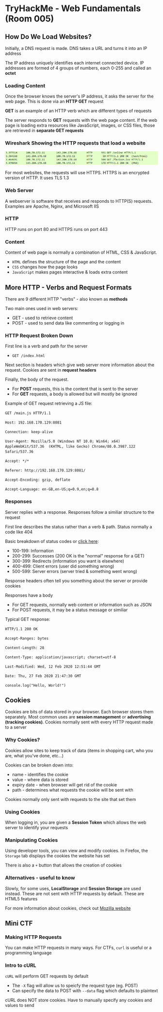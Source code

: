 #  TryHackMe - Web Fundamentals (Room 005)

## How Do We Load Websites?

Initially, a DNS request is made. DNS takes a URL and turns it into an IP address

The IP address uniquely identifies each internet connected device. IP addresses are formed of 4 groups of numbers, each 0-255 and called an __octet__

### Loading Content

Once the browser knows the server's IP address, it asks the server for the web page. This is done via an __HTTP GET__ request

__GET__ is an example of an HTTP verb which are different types of requests

The server responds to __GET__ requests with the web page content. If the web page is loading extra resources like JavaScript, images, or CSS files, those are retrieved in __separate GET requests__

### Wireshark Showing the HTTP requests that load a website

![](/Web%20Fundamentals/images/wireshark.png)

For most websites, the requests will use HTTPS. HTTPS is an encrypted version of HTTP. It uses TLS 1.3

### Web Server

A webserver is software that receives and responds to HTTP(S) requests. Examples are Apache, Nginx, and Microsoft IIS

### HTTP

HTTP runs on port 80 and HTTPS runs on port 443

### Content

Content of web page is normally a combination of HTML, CSS & JavaScript.

* `HTML` defines the structure of the page and the content
* `CSS` changes how the page looks
* `JavaScript` makes pages interactive & loads extra content

## More HTTP - Verbs and Request Formats

There are 9 different HTTP "verbs" - also known as __methods__

Two main ones used in web servers:

* GET - used to retrieve content
* POST - used to send data like commenting or logging in

### HTTP Request Broken Down

First line is a verb and path for the server

* `GET /index.html`

Next section is headers which give web server more information about the request. Cookies are sent in __request headers__

Finally, the body of the request. 

* For __POST__ requests, this is the content that is sent to the server
* For __GET__ requests, a body is allowed but will mostly be ignored

Example of GET request retrieving a JS file:

`GET /main.js HTTP/1.1`

`Host: 192.168.170.129:8081`

`Connection: keep-alive`

`User-Agent: Mozilla/5.0 (Windows NT 10.0; Win64; x64) AppleWebKit/537.36 
(KHTML, like Gecko) Chrome/80.0.3987.122 Safari/537.36`

`Accept: */*`

`Referer: http://192.168.170.129:8081/`

`Accept-Encoding: gzip, deflate`

`Accept-Language: en-GB,en-US;q=0.9,en;q=0.8`

### Responses

Server replies with a response. Responses follow a similiar structure to the request

First line describes the status rather than a verb & path. Status normally a code like 404

Basic breakdown of status codes or [click here](https://developer.mozilla.org/en-US/docs/Web/HTTP/Status):

* 100-199: Information
* 200-299: Successes (200 OK is the "normal" response for a GET)
* 300-399: Redirects (information you want is elsewhere)
* 400-499: Client errors (user did something wrong)
* 500-599: Server errors (server tried & something went wrong)

Response headers often tell you something about the server or provide cookies

Responses have a body

* For GET requests, normally web content or information such as JSON
* For POST requests, it may be a status message or similiar

Typical GET response:

`HTTP/1.1 200 OK`

`Accept-Ranges: bytes`

`Content-Length: 28`

`Content-Type: application/javascript; charset=utf-8`

`Last-Modified: Wed, 12 Feb 2020 12:51:44 GMT`

`Date: Thu, 27 Feb 2020 21:47:30 GMT`

`console.log("Hello, World!")`

## Cookies

Cookies are bits of data stored in your browser. Each browser stores them separately. Most common uses are __session management__ or __advertising (tracking cookies)__. Cookies normally sent with every HTTP request made to a server

### Why Cookies?

Cookies allow sites to keep track of data (items in shopping cart, who you are, what you've done, etc...) 

Cookies can be broken down into:

* name - identifies the cookie
* value - where data is stored
* expiry date - when browser will get rid of the cookie
* path - determines what requests the cookie will be sent with

Cookies normally only sent with requests to the site that set them

### Using Cookies

When logging in, you are given a __Session Token__ which allows the web server to identify your requests

### Manipulating Cookies

Using developer tools, you can view and modify cookies. In Firefox, the `Storage` tab displays the cookies the website has set

There is also a `+` button that allows the creation of cookies

### Alternatives - useful to know

Slowly, for some uses, __LocalStorage__ and __Session Storage__ are used instead. These are not sent with HTTP requests by default. These are HTML5 features

For more information about cookies, check out [Mozilla website](https://developer.mozilla.org/en-US/docs/Web/HTTP/Cookies)

## Mini CTF

### Making HTTP Requests

You can make HTTP requests in many ways. For CTFs, `curl` is useful or a programming language

### Intro to cURL

`cURL` will perform GET requests by default

* The `-X` flag will allow us to speicfy the request type (eg. POST)
* Can specify the data to POST with `--data` flag which defaults to plaintext

cURL does NOT store cookies. Have to manually specify any cookies and values to send